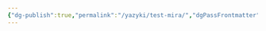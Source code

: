 ```yaml
---
{"dg-publish":true,"permalink":"/yazyki/test-mira/","dgPassFrontmatter":true}
---
```


<style> .container {font-family: sans-serif; text-align: center;} .button-wrapper button {z-index: 1;height: 40px; width: 100px; margin: 10px;padding: 5px;} .excalidraw .App-menu_top .buttonList { display: flex;} .excalidraw-wrapper { height: 800px; margin: 50px; position: relative;} :root[dir="ltr"] .excalidraw .layer-ui__wrapper .zen-mode-transition.App-menu_bottom--transition-left {transform: none;} </style><script src="https://cdn.jsdelivr.net/npm/react@17/umd/react.production.min.js"></script><script src="https://cdn.jsdelivr.net/npm/react-dom@17/umd/react-dom.production.min.js"></script><script type="text/javascript" src="https://cdn.jsdelivr.net/npm/@excalidraw/excalidraw@0/dist/excalidraw.production.min.js"></script><div id="Тест_мираexcalidraw.md1"></div><script>(function(){const InitialData={"type":"excalidraw","version":2,"source":"https://github.com/zsviczian/obsidian-excalidraw-plugin/releases/tag/2.14.0","elements":[{"id":"VlrB1b7t","type":"image","x":-363.4395594496655,"y":-109.29094259440464,"width":500,"height":353.5577504535376,"angle":0,"strokeColor":"transparent","backgroundColor":"transparent","fillStyle":"hachure","strokeWidth":1,"strokeStyle":"solid","roughness":1,"opacity":100,"roundness":null,"seed":65622,"version":95,"versionNonce":879610770,"updated":1753488550486,"isDeleted":false,"groupIds":[],"boundElements":[],"link":null,"locked":false,"fileId":"9de447e00fd0fdcea924a16def04874fce8c4f6b","scale":[1,1],"index":"a0","frameId":null,"status":"pending","crop":null},{"id":"agRs7kbA","type":"diamond","x":-161.05113153078773,"y":138.81877243435505,"width":2.4749246963443166,"height":2.715662454160878,"angle":0,"strokeColor":"#ffd43b","backgroundColor":"#ffec99","fillStyle":"solid","strokeWidth":0.5,"strokeStyle":"solid","roughness":1,"opacity":100,"groupIds":[],"frameId":null,"index":"a1","roundness":{"type":2},"seed":1850927890,"version":116,"versionNonce":1698158161,"isDeleted":false,"boundElements":[],"updated":1753488298716,"link":"https://dnd-dark-ages.vercel.app/lokaczii-geografiya-i-naselyayushhie-sushhestva/neveles/demoviktum/goroda/raltand-stolicza-demoviktuma/","locked":false}],"appState":{"theme":"light","viewBackgroundColor":"#ffffff","currentItemStrokeColor":"#ffd43b","currentItemBackgroundColor":"#ffec99","currentItemFillStyle":"solid","currentItemStrokeWidth":0.5,"currentItemStrokeStyle":"solid","currentItemRoughness":1,"currentItemOpacity":100,"currentItemFontFamily":5,"currentItemFontSize":20,"currentItemTextAlign":"left","currentItemStartArrowhead":null,"currentItemEndArrowhead":"arrow","currentItemArrowType":"round","scrollX":376.59745418650766,"scrollY":230.7993957429219,"zoom":{"value":1},"currentItemRoundness":"round","gridSize":20,"gridStep":5,"gridModeEnabled":false,"gridColor":{"Bold":"rgba(217, 217, 217, 0.5)","Regular":"rgba(230, 230, 230, 0.5)"},"currentStrokeOptions":null,"frameRendering":{"enabled":true,"clip":true,"name":true,"outline":true},"objectsSnapModeEnabled":false,"activeTool":{"type":"selection","customType":null,"locked":false,"fromSelection":false,"lastActiveTool":null}},"files":{}};InitialData.scrollToContent=true;App=()=>{const e=React.useRef(null),t=React.useRef(null),[n,i]=React.useState({width:void 0,height:void 0});return React.useEffect(()=>{i({width:t.current.getBoundingClientRect().width,height:t.current.getBoundingClientRect().height});const e=()=>{i({width:t.current.getBoundingClientRect().width,height:t.current.getBoundingClientRect().height})};return window.addEventListener("resize",e),()=>window.removeEventListener("resize",e)},[t]),React.createElement(React.Fragment,null,React.createElement("div",{className:"excalidraw-wrapper",ref:t},React.createElement(ExcalidrawLib.Excalidraw,{ref:e,width:n.width,height:n.height,initialData:InitialData,viewModeEnabled:!0,zenModeEnabled:!0,gridModeEnabled:!1})))},excalidrawWrapper=document.getElementById("Тест_мираexcalidraw.md1");ReactDOM.render(React.createElement(App),excalidrawWrapper);})();</script>